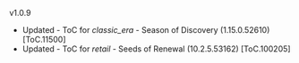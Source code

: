 v1.0.9

- Updated - ToC for _classic_era_ - Season of Discovery (1.15.0.52610) [ToC.11500]
- Updated - ToC for _retail_ - Seeds of Renewal (10.2.5.53162) [ToC.100205]